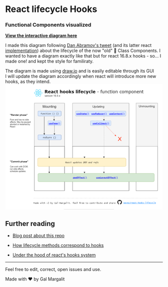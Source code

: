 <h1>
React lifecycle Hooks
  <h3>
Functional Components visualized
  </h3>
</h1>



**[View the interactive diagram here](https://wavez.github.io/react-hooks-lifecycle/)**  

I made this diagram following [Dan Abramov's tweet](https://twitter.com/dan_abramov/status/981712092611989509) (and its latter react [implementation](http://projects.wojtekmaj.pl/react-lifecycle-methods-diagram/)) about the lifecycle of the now "old" 👴 Class Components.
I wanted to have a diagram exactly like that but for react 16.8.x hooks - so... I made one! and kept the style for familiraty.  

The diagram is made using [draw.io](https://draw.io) and is easily editable through its GUI  
I will update the diagram accordingly when react will introduce more new hooks, as they intend.
<a href="https://wavez.github.io/react-hooks-lifecycle">
  <img src="https://raw.githubusercontent.com/Wavez/react-hooks-lifecycle/master/thumbnail.png" />
</a>


## Further reading
- [Blog post about this repo](https://medium.com/@galmargalit/react-function-components-hooks-lifecycle-diagram-14f76e0a5988)

- [How lifecycle methods correspond to hooks](https://reactjs.org/docs/hooks-faq.html#how-do-lifecycle-methods-correspond-to-hooks)

- [Under the hood of react's hooks system](https://medium.com/the-guild/under-the-hood-of-reacts-hooks-system-eb59638c9dba)
 
---
Feel free to edit, correct, open issues and use.

Made with ❤ by Gal Margalit
